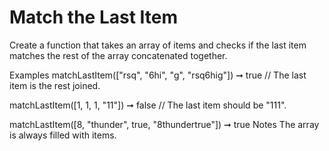 # Match the Last Item

Create a function that takes an array of items and checks if the last item matches the rest of the array concatenated together.

Examples
matchLastItem(["rsq", "6hi", "g", "rsq6hig"]) ➞ true
// The last item is the rest joined.

matchLastItem([1, 1, 1, "11"]) ➞ false
// The last item should be "111".

matchLastItem([8, "thunder", true, "8thundertrue"]) ➞ true
Notes
The array is always filled with items.
